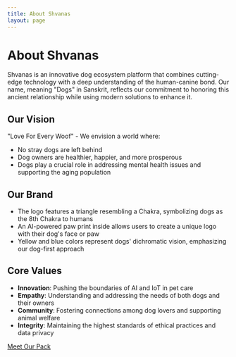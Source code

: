 ```yaml
---
title: About Shvanas
layout: page
---
```


# About Shvanas

Shvanas is an innovative dog ecosystem platform that combines cutting-edge technology with a deep understanding of the human-canine bond. Our name, meaning "Dogs" in Sanskrit, reflects our commitment to honoring this ancient relationship while using modern solutions to enhance it.

## Our Vision

"Love For Every Woof" - We envision a world where:

- No stray dogs are left behind
- Dog owners are healthier, happier, and more prosperous
- Dogs play a crucial role in addressing mental health issues and supporting the aging population

## Our Brand

- The logo features a triangle resembling a Chakra, symbolizing dogs as the 8th Chakra to humans
- An AI-powered paw print inside allows users to create a unique logo with their dog's face or paw
- Yellow and blue colors represent dogs' dichromatic vision, emphasizing our dog-first approach

## Core Values

- **Innovation**: Pushing the boundaries of AI and IoT in pet care
- **Empathy**: Understanding and addressing the needs of both dogs and their owners
- **Community**: Fostering connections among dog lovers and supporting animal welfare
- **Integrity**: Maintaining the highest standards of ethical practices and data privacy

[Meet Our Pack](our-pack.html)
